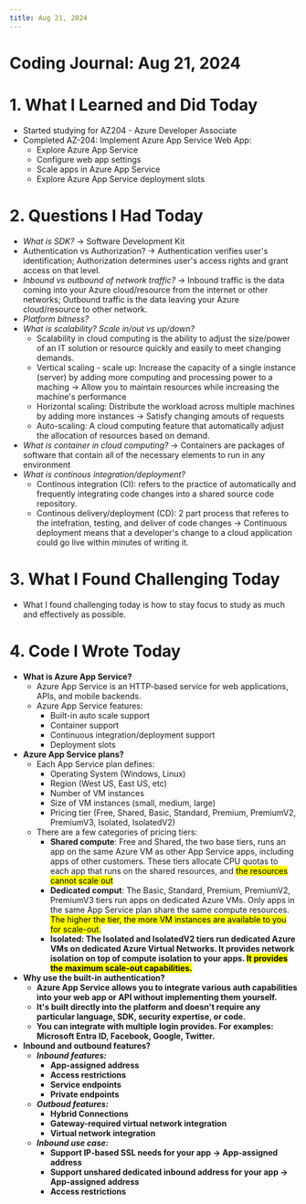 ```yaml
---
title: Aug 21, 2024
---
```


# Coding Journal: Aug 21, 2024

# 1. What I Learned and Did Today
- Started studying for AZ204 - Azure Developer Associate
- Completed AZ-204: Implement Azure App Service Web App:
    - Explore Azure App Service
    - Configure web app settings
    - Scale apps in Azure App Service
    - Explore Azure App Service deployment slots

# 2. Questions I Had Today
- <i>What is SDK?</i> &rarr; Software Development Kit
- Authentication vs Authorization? &rarr; Authentication verifies user's identification; Authorization determines user's access rights and grant access on that level.
- <i>Inbound vs outbound of network traffic?</i> &rarr; Inbound traffic is the data coming into your Azure cloud/resource from the internet or other networks; Outbound traffic is the data leaving your Azure cloud/resource to other network.
- <i>Platform bitness?</i>
- <i>What is scalability? Scale in/out vs up/down?</i>
    - Scalability in cloud computing is the ability to adjust the size/power of an IT solution or resource quickly and easily to meet changing demands.
    - Vertical scaling - scale up: Increase the capacity of a single instance (server) by adding more computing and processing power to a maching &rarr; Allow you to maintain resources while increasing the machine's performance
    - Horizontal scaling: Distribute the workload across multiple machines by adding more instances &rarr; Satisfy changing amouts of requests
    - Auto-scaling: A cloud computing feature that automatically adjust the allocation of resources based on demand.
- <i>What is container in cloud computing?</i> &rarr; Containers are packages of software that contain all of the necessary elements to run in any environment
- <i>What is continous integration/deployment?</i>
    - Continous integration (CI): refers to the practice of automatically and frequently integrating code changes into a shared source code repository.
    - Continous delivery/deployment (CD): 2 part process that referes to the intefration, testing, and deliver of code changes &rarr; Continuous deployment means that a developer's change to a cloud application could go live within minutes of writing it.

# 3. What I Found Challenging Today
- What I found challenging today is how to stay focus to study as much and effectively as possible.

# 4. Code I Wrote Today
- <b>What is Azure App Service? </b>
    - Azure App Service is an HTTP-based service for web applications, APIs, and mobile backends. 
    - Azure App Service features:  
        - Built-in auto scale support
        - Container support
        - Continuous integration/deployment support
        - Deployment slots
- <b>Azure App Service plans?</b>
    - Each App Service plan defines:
        - Operating System (Windows, Linux)
        - Region (West US, East US, etc)
        - Number of VM instances
        - Size of VM instances (small, medium, large)
        - Pricing tier (Free, Shared, Basic, Standard, Premium, PremiumV2, PremiumV3, Isolated, IsolatedV2)
    - There are a few categories of pricing tiers:
        - <b>Shared compute</b>: Free and Shared, the two base tiers, runs an app on the same Azure VM as other App Service apps, including apps of other customers. These tiers allocate CPU quotas to each app that runs on the shared resources, and <mark>the resources cannot scale out</mark>
        - <b>Dedicated comput</b>: The Basic, Standard, Premium, PremiumV2, PremiumV3 tiers run apps on dedicated Azure VMs. Only apps in the same App Service plan share the same compute resources. <mark>The higher the tier, the more VM instances are available to you for scale-out.</mark>
        - <b>Isolated: The Isolated and IsolatedV2 tiers run dedicated Azure VMs on dedicated Azure Virtual Networks. It provides network isolation on top of compute isolation to your apps. <mark>It provides the maximum scale-out capabilities.</mark>
- <b>Why use the built-in authentication?</b>
    - Azure App Service allows you to integrate various auth capabilities into your web app or API without implementing them yourself. 
    - It's built directly into the platform and doesn't require any particular language, SDK, security expertise, or code. 
    - You can integrate with multiple login provides. For examples: Microsoft Entra ID, Facebook, Google, Twitter.
- <b>Inbound and outbound features?</b>
    - <i>Inbound features:</i>
        - App-assigned address
        - Access restrictions
        - Service endpoints
        - Private endpoints
    - <i>Outboud features:</i>
        - Hybrid Connections
        - Gateway-required virtual network integration
        - Virtual network integration
    - <i>Inbound use case:</i>
        - Support IP-based SSL needs for your app &rarr; App-assigned address
        - Support unshared dedicated inbound address for your app &rarr; App-assigned address
        - Access restrictions


